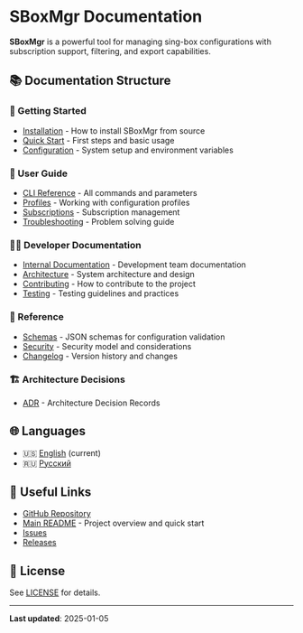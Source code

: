 # SBoxMgr Documentation

**SBoxMgr** is a powerful tool for managing sing-box configurations with subscription support, filtering, and export capabilities.

## 📚 Documentation Structure

### 🚀 Getting Started
- [Installation](getting-started/installation.md) - How to install SBoxMgr from source
- [Quick Start](getting-started/quick-start.md) - First steps and basic usage
- [Configuration](getting-started/configuration.md) - System setup and environment variables

### 👥 User Guide
- [CLI Reference](user-guide/cli-reference.md) - All commands and parameters
- [Profiles](user-guide/profiles.md) - Working with configuration profiles
- [Subscriptions](user-guide/subscriptions.md) - Subscription management
- [Troubleshooting](user-guide/troubleshooting.md) - Problem solving guide

### 👨‍💻 Developer Documentation
- [Internal Documentation](internal/) - Development team documentation
- [Architecture](internal/architecture/) - System architecture and design
- [Contributing](internal/development/contributing.md) - How to contribute to the project
- [Testing](internal/development/testing.md) - Testing guidelines and practices

### 📖 Reference
- [Schemas](schemas/) - JSON schemas for configuration validation
- [Security](security.md) - Security model and considerations
- [Changelog](CHANGELOG.md) - Version history and changes

### 🏗️ Architecture Decisions
- [ADR](arch/decisions/) - Architecture Decision Records

## 🌐 Languages

- 🇺🇸 [English](README.md) (current)
- 🇷🇺 [Русский](ru/README.md)

## 🔗 Useful Links

- [GitHub Repository](https://github.com/kpblcaoo/update-singbox)
- [Main README](../README.md) - Project overview and quick start
- [Issues](https://github.com/kpblcaoo/update-singbox/issues)
- [Releases](https://github.com/kpblcaoo/update-singbox/releases)

## 📝 License

See [LICENSE](../LICENSE) for details.

---

**Last updated**: 2025-01-05 